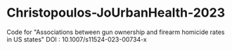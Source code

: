# Christopoulos-JoUrbanHealth-2023
Code for "Associations between gun ownership and firearm homicide rates in US states" DOI : 10.1007/s11524-023-00734-x
